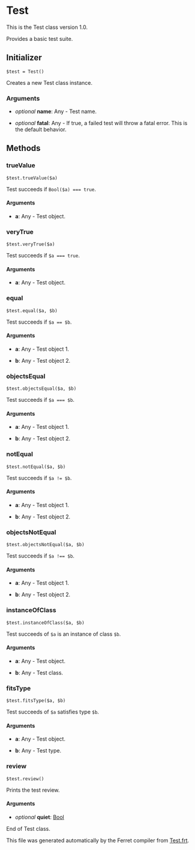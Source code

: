 # Test

This is the Test class version 1.0.

Provides a basic test suite.


## Initializer

```
$test = Test()
```

Creates a new Test class instance.


### Arguments

* *optional* __name__: Any - Test name.

* *optional* __fatal__: Any - If true, a failed test will throw a fatal error.
This is the default behavior.

## Methods

### trueValue

```
$test.trueValue($a)
```

Test succeeds if `Bool($a) === true`.


#### Arguments

* __a__: Any - Test object.



### veryTrue

```
$test.veryTrue($a)
```

Test succeeds if `$a === true`.


#### Arguments

* __a__: Any - Test object.



### equal

```
$test.equal($a, $b)
```

Test succeeds if `$a == $b`.


#### Arguments

* __a__: Any - Test object 1.

* __b__: Any - Test object 2.



### objectsEqual

```
$test.objectsEqual($a, $b)
```

Test succeeds if `$a === $b`.


#### Arguments

* __a__: Any - Test object 1.

* __b__: Any - Test object 2.



### notEqual

```
$test.notEqual($a, $b)
```

Test succeeds if `$a != $b`.


#### Arguments

* __a__: Any - Test object 1.

* __b__: Any - Test object 2.



### objectsNotEqual

```
$test.objectsNotEqual($a, $b)
```

Test succeeds if `$a !== $b`.


#### Arguments

* __a__: Any - Test object 1.

* __b__: Any - Test object 2.



### instanceOfClass

```
$test.instanceOfClass($a, $b)
```

Test succeeds of `$a` is an instance of class `$b`.


#### Arguments

* __a__: Any - Test object.

* __b__: Any - Test class.



### fitsType

```
$test.fitsType($a, $b)
```

Test succeeds of `$a` satisfies type `$b`.


#### Arguments

* __a__: Any - Test object.

* __b__: Any - Test type.



### review

```
$test.review()
```

Prints the test review.


#### Arguments

* *optional* __quiet__: [Bool](/std/doc/Bool.md)  







End of Test class.

This file was generated automatically by the Ferret compiler from
[Test.frt](../Test.frt).